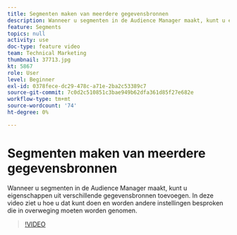```yaml
---
title: Segmenten maken van meerdere gegevensbronnen
description: Wanneer u segmenten in de Audience Manager maakt, kunt u eigenschappen uit verschillende gegevensbronnen toevoegen. In deze video ziet u hoe u dat kunt doen en worden andere instellingen besproken die in overweging moeten worden genomen.
feature: Segments
topics: null
activity: use
doc-type: feature video
team: Technical Marketing
thumbnail: 37713.jpg
kt: 5867
role: User
level: Beginner
exl-id: 0378fece-dc29-478c-a71e-2ba2c53389c7
source-git-commit: 7c0d2c510851c3bae949b62dfa361d85f27e682e
workflow-type: tm+mt
source-wordcount: '74'
ht-degree: 0%

---
```


# Segmenten maken van meerdere gegevensbronnen

Wanneer u segmenten in de Audience Manager maakt, kunt u eigenschappen uit verschillende gegevensbronnen toevoegen. In deze video ziet u hoe u dat kunt doen en worden andere instellingen besproken die in overweging moeten worden genomen.

>[!VIDEO](https://video.tv.adobe.com/v/37713/?quality=12&learn=on)
